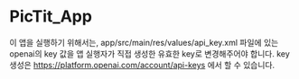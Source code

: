 # PicTit_App
이 앱을 실행하기 위해서는, app/src/main/res/values/api_key.xml 파일에 있는 openai의 key 값을 앱 실행자가 직접 생성한 유효한 key로 변경해주어야 합니다. 
key 생성은 https://platform.openai.com/account/api-keys 에서 할 수 있습니다.
